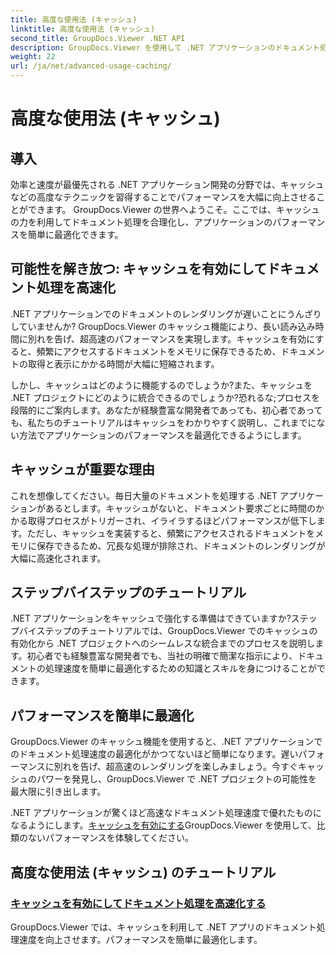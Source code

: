 ```yaml
---
title: 高度な使用法 (キャッシュ)
linktitle: 高度な使用法 (キャッシュ)
second_title: GroupDocs.Viewer .NET API
description: GroupDocs.Viewer を使用して .NET アプリケーションのドキュメント処理速度を最適化する高度なテクニックをご覧ください。キャッシュを有効にしてパフォーマンスを向上させる方法を今すぐ学びましょう。
weight: 22
url: /ja/net/advanced-usage-caching/
---
```


# 高度な使用法 (キャッシュ)


## 導入

効率と速度が最優先される .NET アプリケーション開発の分野では、キャッシュなどの高度なテクニックを習得することでパフォーマンスを大幅に向上させることができます。 GroupDocs.Viewer の世界へようこそ。ここでは、キャッシュの力を利用してドキュメント処理を合理化し、アプリケーションのパフォーマンスを簡単に最適化できます。

## 可能性を解き放つ: キャッシュを有効にしてドキュメント処理を高速化

.NET アプリケーションでのドキュメントのレンダリングが遅いことにうんざりしていませんか? GroupDocs.Viewer のキャッシュ機能により、長い読み込み時間に別れを告げ、超高速のパフォーマンスを実現します。キャッシュを有効にすると、頻繁にアクセスするドキュメントをメモリに保存できるため、ドキュメントの取得と表示にかかる時間が大幅に短縮されます。

しかし、キャッシュはどのように機能するのでしょうか?また、キャッシュを .NET プロジェクトにどのように統合できるのでしょうか?恐れるな;プロセスを段階的にご案内します。あなたが経験豊富な開発者であっても、初心者であっても、私たちのチュートリアルはキャッシュをわかりやすく説明し、これまでにない方法でアプリケーションのパフォーマンスを最適化できるようにします。

## キャッシュが重要な理由

これを想像してください。毎日大量のドキュメントを処理する .NET アプリケーションがあるとします。キャッシュがないと、ドキュメント要求ごとに時間のかかる取得プロセスがトリガーされ、イライラするほどパフォーマンスが低下します。ただし、キャッシュを実装すると、頻繁にアクセスされるドキュメントをメモリに保存できるため、冗長な処理が排除され、ドキュメントのレンダリングが大幅に高速化されます。

## ステップバイステップのチュートリアル

.NET アプリケーションをキャッシュで強化する準備はできていますか?ステップバイステップのチュートリアルでは、GroupDocs.Viewer でのキャッシュの有効化から .NET プロジェクトへのシームレスな統合までのプロセスを説明します。初心者でも経験豊富な開発者でも、当社の明確で簡潔な指示により、ドキュメントの処理速度を簡単に最適化するための知識とスキルを身につけることができます。

## パフォーマンスを簡単に最適化

GroupDocs.Viewer のキャッシュ機能を使用すると、.NET アプリケーションでのドキュメント処理速度の最適化がかつてないほど簡単になります。遅いパフォーマンスに別れを告げ、超高速のレンダリングを楽しみましょう。今すぐキャッシュのパワーを発見し、GroupDocs.Viewer で .NET プロジェクトの可能性を最大限に引き出します。

 .NET アプリケーションが驚くほど高速なドキュメント処理速度で優れたものになるようにします。[キャッシュを有効にする](./enable-caching/)GroupDocs.Viewer を使用して、比類のないパフォーマンスを体験してください。

## 高度な使用法 (キャッシュ) のチュートリアル
### [キャッシュを有効にしてドキュメント処理を高速化する](./enable-caching/)
GroupDocs.Viewer では、キャッシュを利用して .NET アプリのドキュメント処理速度を向上させます。パフォーマンスを簡単に最適化します。